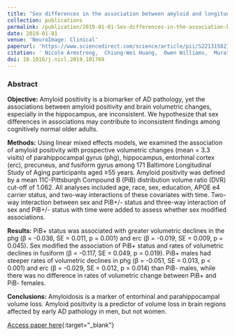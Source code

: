 ```yaml
---
title: "Sex differences in the association between amyloid and longitudinal brain volume change in cognitively Normal older adults"
collection: publications
permalink: /publication/2019-01-01-Sex-differences-in-the-association-between-amyloid-and-longitudinal-brain-volume-change-in-cognitively-Normal-older-adults
date: 2019-01-01
venue: 'NeuroImage: Clinical'
paperurl: 'https://www.sciencedirect.com/science/article/pii/S2213158219301196?dgcid=rss_sd_all'
citation: ' Nicole Armstrong,  Chiung-Wei Huang,  Owen Williams,  Murat Bilgel,  Yang An,  Jimit Doshi,  Guray Erus,  Christos Davatzikos,  Dean Wong,  Luigi Ferrucci,  Susan Resnick, &quot;Sex differences in the association between amyloid and longitudinal brain volume change in cognitively Normal older adults.&quot; NeuroImage: Clinical, 2019.'
doi: 10.1016/j.nicl.2019.101769
---
```


### Abstract

**Objective:** Amyloid positivity is a biomarker of AD pathology, yet the associations between amyloid positivity and brain volumetric changes, especially in the hippocampus, are inconsistent. We hypothesize that sex differences in associations may contribute to inconsistent findings among cognitively normal older adults.

**Methods:** Using linear mixed effects models, we examined the association of amyloid positivity with prospective volumetric changes (mean = 3.3 visits) of parahippocampal gyrus (phg), hippocampus, entorhinal cortex (erc), precuneus, and fusiform gyrus among 171 Baltimore Longitudinal Study of Aging participants aged ≥55 years. Amyloid positivity was defined by a mean 11C-Pittsburgh Compound B (PiB) distribution volume ratio (DVR) cut-off of 1.062. All analyses included age, race, sex, education, APOE e4 carrier status, and two-way interactions of these covariates with time. Two-way interaction between sex and PiB+/- status and three-way interaction of sex and PiB+/- status with time were added to assess whether sex modified associations.

**Results:** PiB+ status was associated with greater volumetric declines in the phg (β = -0.036, SE = 0.011, p = 0.001) and erc (β = -0.019, SE = 0.009, p = 0.045). Sex modified the association of PiB+ status and rates of volumetric declines in fusiform (β = -0.117, SE = 0.049, p = 0.019). PiB+ males had steeper rates of volumetric declines in phg (β = -0.051, SE = 0.013, p < 0.001) and erc (β = -0.029, SE = 0.012, p = 0.014) than PiB- males, while there was no difference in rates of volumetric change between PiB+ and PiB- females.

**Conclusions:** Amyloidosis is a marker of entorhinal and parahippocampal volume loss. Amyloid positivity is a predictor of volume loss in brain regions affected by early AD pathology in men, but not women.

[Access paper here](https://www.sciencedirect.com/science/article/pii/S2213158219301196?dgcid=rss_sd_all){:target="_blank"}
